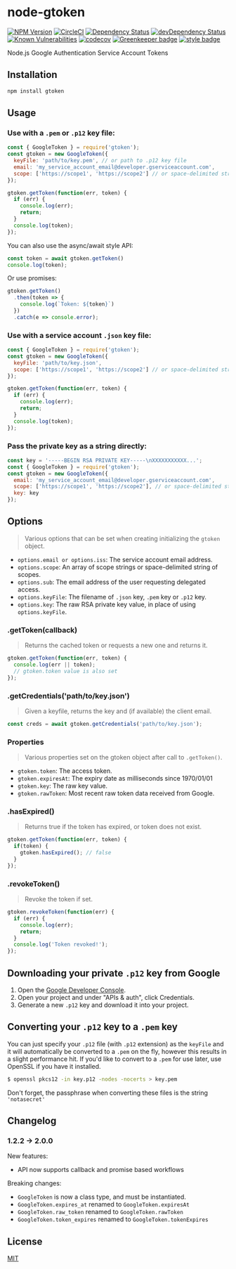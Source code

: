 # node-gtoken

[![NPM Version][npm-image]][npm-url]
[![CircleCI][circle-image]][circle-url]
[![Dependency Status][david-image]][david-url]
[![devDependency Status][david-dev-image]][david-dev-url]
[![Known Vulnerabilities][snyk-image]][snyk-url]
[![codecov][codecov-image]][codecov-url]
[![Greenkeeper badge][greenkeeper-image]][greenkeeper-url]
[![style badge][gts-image]][gts-url]

Node.js Google Authentication Service Account Tokens

## Installation

``` sh
npm install gtoken
```

## Usage

### Use with a `.pem` or `.p12` key file:

``` js
const { GoogleToken } = require('gtoken');
const gtoken = new GoogleToken({
  keyFile: 'path/to/key.pem', // or path to .p12 key file
  email: 'my_service_account_email@developer.gserviceaccount.com',
  scope: ['https://scope1', 'https://scope2'] // or space-delimited string of scopes
});

gtoken.getToken(function(err, token) {
  if (err) {
    console.log(err);
    return;
  }
  console.log(token);
});
```

You can also use the async/await style API:

``` js
const token = await gtoken.getToken()
console.log(token);
```

Or use promises:

```js
gtoken.getToken()
  .then(token => {
    console.log(`Token: ${token}`)
  })
  .catch(e => console.error);
```

### Use with a service account `.json` key file:

``` js
const { GoogleToken } = require('gtoken');
const gtoken = new GoogleToken({
  keyFile: 'path/to/key.json',
  scope: ['https://scope1', 'https://scope2'] // or space-delimited string of scopes
});

gtoken.getToken(function(err, token) {
  if (err) {
    console.log(err);
    return;
  }
  console.log(token);
});
```

### Pass the private key as a string directly:

``` js
const key = '-----BEGIN RSA PRIVATE KEY-----\nXXXXXXXXXXX...';
const { GoogleToken } = require('gtoken');
const gtoken = new GoogleToken({
  email: 'my_service_account_email@developer.gserviceaccount.com',
  scope: ['https://scope1', 'https://scope2'], // or space-delimited string of scopes
  key: key
});
```

## Options

> Various options that can be set when creating initializing the `gtoken` object.

- `options.email or options.iss`: The service account email address.
- `options.scope`: An array of scope strings or space-delimited string of scopes.
- `options.sub`: The email address of the user requesting delegated access.
- `options.keyFile`: The filename of `.json` key, `.pem` key or `.p12` key.
- `options.key`: The raw RSA private key value, in place of using `options.keyFile`.

### .getToken(callback)

> Returns the cached token or requests a new one and returns it.

``` js
gtoken.getToken(function(err, token) {
  console.log(err || token);
  // gtoken.token value is also set
});
```

### .getCredentials('path/to/key.json')

> Given a keyfile, returns the key and (if available) the client email.

```js
const creds = await gtoken.getCredentials('path/to/key.json');
```

### Properties

> Various properties set on the gtoken object after call to `.getToken()`.

- `gtoken.token`: The access token.
- `gtoken.expiresAt`: The expiry date as milliseconds since 1970/01/01
- `gtoken.key`: The raw key value.
- `gtoken.rawToken`: Most recent raw token data received from Google.

### .hasExpired()

> Returns true if the token has expired, or token does not exist.

``` js
gtoken.getToken(function(err, token) {
  if(token) {
    gtoken.hasExpired(); // false
  }
});
```

### .revokeToken()

> Revoke the token if set.

``` js
gtoken.revokeToken(function(err) {
  if (err) {
    console.log(err);
    return;
  }
  console.log('Token revoked!');
});
```

## Downloading your private `.p12` key from Google

1. Open the [Google Developer Console][gdevconsole].
2. Open your project and under "APIs & auth", click Credentials.
3. Generate a new `.p12` key and download it into your project.

## Converting your `.p12` key to a `.pem` key

You can just specify your `.p12` file (with `.p12` extension) as the `keyFile` and it will automatically be converted to a `.pem` on the fly, however this results in a slight performance hit. If you'd like to convert to a `.pem` for use later, use OpenSSL if you have it installed.

``` sh
$ openssl pkcs12 -in key.p12 -nodes -nocerts > key.pem
```

Don't forget, the passphrase when converting these files is the string `'notasecret'`

## Changelog

### 1.2.2 -> 2.0.0
New features:
- API now supports callback and promise based workflows

Breaking changes:
- `GoogleToken` is now a class type, and must be instantiated.
- `GoogleToken.expires_at` renamed to `GoogleToken.expiresAt`
- `GoogleToken.raw_token` renamed to `GoogleToken.rawToken`
- `GoogleToken.token_expires` renamed to `GoogleToken.tokenExpires`

## License

[MIT](LICENSE)

[circle-image]: https://circleci.com/gh/google/node-gtoken.svg?style=svg
[circle-url]: https://circleci.com/gh/google/node-gtoken
[codecov-image]: https://codecov.io/gh/google/node-gtoken/branch/master/graph/badge.svg
[codecov-url]: https://codecov.io/gh/google/node-gtoken
[david-image]: https://david-dm.org/google/node-gtoken.svg
[david-url]: https://david-dm.org/google/node-gtoken
[david-dev-image]: https://david-dm.org/google/node-gtoken/dev-status.svg
[david-dev-url]: https://david-dm.org/google/node-gtoken?type=dev
[gdevconsole]: https://console.developers.google.com
[greenkeeper-image]: https://badges.greenkeeper.io/google/node-gtoken.svg
[greenkeeper-url]: https://greenkeeper.io/
[gts-image]: https://img.shields.io/badge/code%20style-Google%20%E2%98%82%EF%B8%8F-blue.svg
[gts-url]: https://www.npmjs.com/package/gts
[npm-image]: https://img.shields.io/npm/v/gtoken.svg
[npm-url]: https://npmjs.org/package/gtoken
[snyk-image]: https://snyk.io/test/github/google/node-gtoken/badge.svg
[snyk-url]: https://snyk.io/test/github/google/node-gtoken
